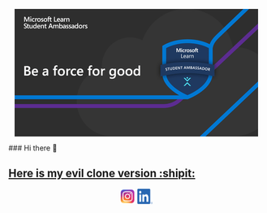 <p align="center"><img align="center" src="images/giphy-preview.gif"/></p>
### Hi there 👋

## [Here is my evil clone version :shipit:][clone]

<p align="center">
<a href="https://www.instagram.com/umc25/" target="blank"><img align="center" src="images/instagram-logo-png-2428.png"height="30" width="30" /></a>
<a href="https://www.linkedin.com/in/ufuk-mert-%C3%A7elik-7586a9167/" target="blank"><img align="center" src="images/LI-In-Bug.png"height="30" width="30" /></a>
</p>

[clone]:https://github.com/cloneumc

